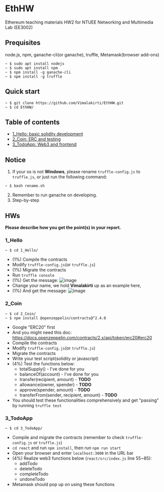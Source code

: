 # EthHW
Ethereum teaching materials HW2 for NTUEE Networking and Multimedia Lab (EE3002)
## Prequisites
node.js, npm, ganache-cli(or ganache), truffle, Metamask(browser add-ons)
```
~ $ sudo apt install nodejs
~ $ sudo apt install npm
~ $ npm install -g ganache-cli
~ $ npm install -g truffle
```
## Quick start
```
~ $ git clone https://github.com/Vimalakirti/EthHW.git
~ $ cd EthHW/
```
## Table of contents
- [1_Hello: basic solidity development](#1_hello)
- [2_Coin: ERC and testing](#2_Coin)
- [3_TodoApp: Web3 and frontend](#3_TodoApp)

## Notice
1. If your os is not **Windows**, please rename `truffle-config.js` to `truffle.js`, or just run the following command:
```
~ $ bash rename.sh
```
2. Remember to run ganache on developing.
3. Step-by-step
## HWs
**Please describe how you get the point(s) in your report.**

### 1_Hello
```
~ $ cd 1_Hello/
```
- (1%) Compile the contracts
- Modify `truffle-config.js`(or `truffle.js`)
- (1%) Migrate the contracts
- Run `truffle console`
- (1%) Get the message:
![image](https://github.com/Vimalakirti/EthHW/blob/master/images/1_hello_1.PNG)
- Change your name, we hold **Vimalakirti** up as an example here,
- (1%) And get the message:
![image](https://github.com/Vimalakirti/EthHW/blob/master/images/1_hello_2.PNG)
### 2_Coin
```
~ $ cd 2_Coin/
~ $ npm install @openzeppelin/contracts@^2.4.0
```
- Google "ERC20" first
- And you might need this doc: https://docs.openzeppelin.com/contracts/2.x/api/token/erc20#erc20
- Compile the contracts
- Modify `truffle-config.js`(or `truffle.js`)
- Migrate the contracts
- Write your test script(solidity or javascript)
- (4%) Test the functions below:
    * totalSupply() - I've done for you
    * balanceOf(account) - I've done for you
    * transfer(recipient, amount) - **TODO**
    * allowance(owner, spender) - **TODO**
    * approve(spender, amount) - **TODO**
    * transferFrom(sender, recipient, amount) - **TODO**
- You should test these functionalities comprehensively and get "passing" by running `truffle test`
### 3_TodoApp
```
~ $ cd 3_TodoApp/
```
- Compile and migrate the contracts (remember to check `truffle-config.js` or `truffle.js`)
- `cd react` and run `npm install`, then run `npm run start`
- Open your browser and enter `localhost:3000` in the URL bar
- (4%) Realize web3 functions below (`react/src/index.js` line 55~85):
    * addTodo
    * deleteTodo
    * completeTodo
    * undoneTodo
- Metamask should pop up on using these functions